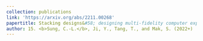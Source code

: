 ```yaml
---
collection: publications
link: 'https://arxiv.org/abs/2211.00268'
papertitle: Stacking designs&#58; designing multi-fidelity computer experiments with confidence
author: 15. <b>Sung, C.-L.</b>, Ji, Y., Tang, T., and Mak, S. (2022+)
---
```

